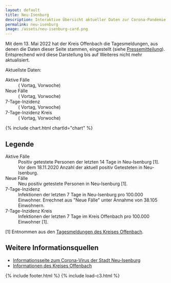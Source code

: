 ```yaml
---
layout: default
title: Neu-Isenburg
description: Interaktive Übersicht aktueller Daten zur Corona-Pandemie in Neu-Isenburg.
permalink: neu-isenburg
image: /assets/neu-isenburg-card.png
---
```


Mit dem 13. Mai 2022 hat der Kreis Offenbach die Tagesmeldungen, aus denen die Daten dieser Seite stammen, eingestellt (siehe [Pressemitteilung](https://www.kreis-offenbach.de/Themen/Gesundheit-Verbraucher-schutz/akut/Corona/Corona-Entwicklung/index.php?La=1&object=tx,2896.12105.1&kuo=2&sub=0)).
Entsprechend wird diese Darstellung bis auf Weiteres nicht mehr aktualisiert.

Aktuellste Daten: <span id="current-date"></span>

<dl>
	<dt>Aktive Fälle</dt>
	<dd><span id="current-cases"></span> (<span id="day-change-cases"></span> Vortag, <span id="week-change-cases"></span> Vorwoche)</dd>
	<dt>Neue Fälle</dt>
	<dd><span id="current-new-cases"></span> (<span id="day-change-new-cases"></span> Vortag, <span id="week-change-new-cases"></span> Vorwoche)</dd>
	<dt>7-Tage-Inzidenz</dt>
	<dd><span id="current-7-days-incidence"></span> (<span id="day-change-7-days-incidence"></span> Vortag, <span id="week-change-7-days-incidence"></span> Vorwoche)</dd>
	<dt>7-Tage-Inzidenz Kreis</dt>
	<dd><span id="current-7-days-incidence-KO"></span> (<span id="day-change-7-days-incidence-KO"></span> Vortag, <span id="week-change-7-days-incidence-KO"></span> Vorwoche)</dd>
</dl>

{% include chart.html chartId="chart" %}

## Legende

<dl>
	<dt>Aktive Fälle</dt>
	<dd>Positiv getestete Personen der letzten 14 Tage in Neu-Isenburg [1]. Vor dem 18.11.2020 Anzahl der aktuell positiv Getesteten in Neu-Isenburg.</dd>
	<dt>Neue Fälle</dt>
	<dd>Neu positiv getestete Personen in Neu-Isenburg [1].</dd>
	<dt>7-Tage-Inzidenz</dt>
	<dd>Infektionen der letzten 7 Tage in Neu-Isenburg pro 100.000 Einwohner. Errechnet aus "Neue Fälle" unter Annahme von 38.105 Einwohnern.</dd>
	<dt>7-Tage-Inzidenz Kreis</dt>
	<dd>Infektionen der letzten 7 Tage im Kreis Offenbach pro 100.000 Einwohner [1].</dd>
</dl>

[1] Entnommen aus den [Tagesmeldungen des Kreises Offenbach](https://www.kreis-offenbach.de/Themen/Gesundheit-Verbraucher-schutz/akut/Corona/Corona-Entwicklung/).

## Weitere Informationsquellen

* [Informationsseite zum Corona-Virus der Stadt Neu-Isenburg](https://neu-isenburg.de/buergerservice/rathauspresse/news-zum-corona-virus/)
* [Informationen des Kreises Offenbach](https://www.kreis-offenbach.de/Themen/Gesundheit-Verbraucher-schutz/akut/Corona/)

{% include footer.html %}
{% include load-c3.html %}

<script type="text/javascript">
	const chart = c3.generate({
	    bindto: '#chart',
	    size: {
			height: 580,
	    },
	    data: {
	    	x: 'date',
	    	xFormat: '%d.%m.%Y',
	    	columns: [],
	    	axes: {
	    		'Neue Fälle': 'y2'
	    	},
		    types: {
		    	'Neue Fälle': 'bar'
		    },
		    colors: {
		    	// https://learnui.design/tools/data-color-picker.html#palette
		    	'Neue Fälle': '#FDA',
		    	'Aktive Fälle': '#ffa600',
		    	'7-Tage-Inzidenz': '#bc5090',
		    	'7-Tage-Inzidenz Kreis': '#003f5c',
			},
	    },
	    axis: {
	        x: {
	            type: 'timeseries',
	            tick: {
	                format: '%d.%m.%y',
                    fit: true,
                    culling: {
                        max: window.innerWidth > 500 ? 8 : 5
                    }
	            }
		    },
            y: {
                min: 0,
                padding: { top: 20, bottom: 0 }
            },
	        y2: {
                min: 0,
                padding: { top: 20, bottom: 0 },
	            show: true
	        }
   		},
        line: {
            connectNull: true
        },
	    subchart: {
	        show: true
	    },
	    tooltip: {
	    	format: {
	    		title: function (d) { return d.toLocaleDateString('de-DE', { weekday: 'long', year: 'numeric', month: 'long', day: 'numeric' }); }
	    	}
	    },
	    zoom: {
	        enabled: true
	    }
	});

	const population = 38105; // Wikipedia as of 31.12.2019

	const request = new XMLHttpRequest();
	request.open('GET', 'data-kreis-offenbach.json');
	request.responseType = 'json';
	request.send();
	request.onload = function() {
		// Prepare data
		const data = request.response;
		const date = ['date'].concat(data.map(v => v['date']));
		const activeCases = ['Aktive Fälle'].concat(data.map(v => v['activeCasesNI']));
		const newCasesNI = ['Neue Fälle'].concat(data.map(v => v['newCasesNI']));
		const sevenDaysIncidenceKO = ['7-Tage-Inzidenz Kreis'].concat(data.map(v => v['sevenDaysIncidenceKO']));
		const activeCasesKO = ['Aktive Fälle Kreis'].concat(data.map(v => v['activeCasesKO']));

		const sevenDaysInfectionsNI = ['7-Tage Infektionen', null, null, null, null, null, null].concat(
			[...Array(Math.max(0, newCasesNI.length - 7)).keys()]
				.map(firstDay => newCasesNI.slice(firstDay+1,firstDay+8)
				.reduce((sum, summand) => sum + summand, 0)));
		const sevenDaysIncidenceNI = ['7-Tage-Inzidenz'].concat(sevenDaysInfectionsNI.slice(1)
			.map(v => v === null ? null : Number(100000.0 * v / population).toFixed(1)));

		// Print current data
		const currentExploded = date.slice(-1)[0].split('.')
		document.getElementById('current-date').innerText = new Date(currentExploded[2], currentExploded[1]-1, currentExploded[0])
			.toLocaleDateString('de-DE', { weekday: 'long', year: 'numeric', month: 'long', day: 'numeric' });
		function setDataChange(element, current, before) {
			const change = current - before;
			element.innerText = (change < 0 ? '' : '+') + Math.round(change, 2);
			element.classList.add(change <= 0 ? 'better' : 'worse');
		}
		function setCurrentData(field, data) {
            const current = data.filter(x => x).slice(-1)[0];
            const dayEarlier = data.slice(0, -1).filter(x => x).slice(-1)[0];
            const weekEarlier = data.slice(0, -7).filter(x => x).slice(-1)[0];
			document.getElementById('current-' + field).innerText = current;
			setDataChange(document.getElementById('day-change-' + field), current, dayEarlier);
			setDataChange(document.getElementById('week-change-' + field), current, weekEarlier);
		}
		setCurrentData('cases', activeCases);
		setCurrentData('new-cases', newCasesNI);
		setCurrentData('7-days-incidence', sevenDaysIncidenceNI);
		setCurrentData('7-days-incidence-KO', sevenDaysIncidenceKO);

		// Draw chart
		chart.load({
			columns: [date, activeCases, newCasesNI, sevenDaysIncidenceNI, sevenDaysIncidenceKO]
		});
        
        {% include reader.js chartId="chart" description="Diagramm täglicher Daten zu Corona in Neu-Isenburg" %}
	}
</script>

